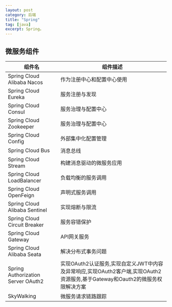 ```yaml
---
layout: post
category: 后端
title: "Spring"
tag: [java]
excerpt: Spring。
---
```


## 微服务组件

| 组件名 | 组件描述 |
| ---|--- |
| Spring Cloud Alibaba Nacos | 作为注册中心和配置中心使用 |
| Spring Cloud Eureka | 服务注册与发现 |
| Spring Cloud Consul | 服务治理与配置中心 |
| Spring Cloud Zookeeper | 服务治理与配置中心 |
| Spring Cloud Config | 外部集中化配置管理 |
| Spring Cloud Bus | 消息总线 |
| Spring Cloud Stream | 构建消息驱动的微服务应用 |
| Spring Cloud LoadBalancer | 负载均衡的服务调用 |
| Spring Cloud OpenFeign | 声明式服务调用 |
| Spring Cloud Alibaba Sentinel |实现熔断与限流 |
| Spring Cloud Circuit Breaker | 服务容错保护 |
| Spring Cloud Gateway | API网关服务 |
| Spring Cloud Alibaba Seata | 解决分布式事务问题 |
| Spring Authorization Server OAuth2 | 实现OAuth2认证服务,实现自定义JWT中内容及异常响应,实现OAuth2客户端,实现OAuth2资源服务,基于Gateway和Oauth2的微服务权限解决方案 |
| SkyWalking | 微服务请求链路跟踪 |

## 
